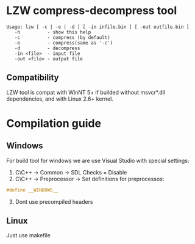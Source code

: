 LZW compress-decompress tool
=====================================
```
Usage: lzw [ -c | -e | -d ] [ -in infile.bin ] [ -out outfile.bin ]
   -h          - show this help
   -c          - compress (by default)
   -e          - compress(same as '-c')
   -d          - decompress
   -in <file>  - input file
   -out <file> - output file
```
Compatibility
------------------------------------
LZW tool is compat with WinNT 5+ if builded without msvcr*.dll dependencies, and with Linux 2.6+ kernel.

Compilation guide
====================================
Windows
------------------------------------
For build tool for windows we are use Visual Studio with special settings:<br>
1) C\C++ -> Common -> SDL Checks = Disable <br>
2) C\C++ -> Preprocessor -> Set definitions for preprocessos:
```C
#define __WINDOWS__
```
3) Dont use precompiled headers

Linux
------------------------------------
Just use makefile
